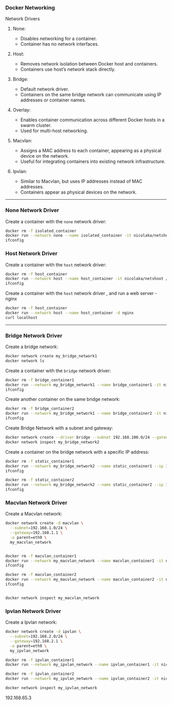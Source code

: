### Docker Networking

Network Drivers

1. None:

   - Disables networking for a container.
   - Container has no network interfaces.

2. Host:

   - Removes network isolation between Docker host and containers.
   - Containers use host’s network stack directly.

3. Bridge:

   - Default network driver.
   - Containers on the same bridge network can communicate using IP addresses or container names.

4. Overlay:

   - Enables container communication across different Docker hosts in a swarm cluster.
   - Used for multi-host networking.

5. Macvlan:

   - Assigns a MAC address to each container, appearing as a physical device on the network.
   - Useful for integrating containers into existing network infrastructure.

6. Ipvlan:

   - Similar to Macvlan, but uses IP addresses instead of MAC addresses.
   - Containers appear as physical devices on the network.

---

### None Network Driver

Create a container with the `none` network driver:

```bash
docker rm -f isolated_container
docker run --network none --name isolated_container -it nicolaka/netshoot /bin/bash
ifconfig
```

### Host Network Driver

Create a container with the `host` network driver:

```bash
docker rm -f host_container
docker run --network host --name host_container -it nicolaka/netshoot /bin/bash
ifconfig
```

Create a container with the `host` network driver , and run a web server - nginx

```bash
docker rm -f host_container
docker run --network host --name host_container -d nginx
curl localhost
```

---

### Bridge Network Driver

Create a bridge network:

```bash
docker network create my_bridge_network1
docker network ls
```

Create a container with the `bridge` network driver:

```bash
docker rm -f bridge_container1
docker run --network my_bridge_network1 --name bridge_container1 -it nicolaka/netshoot /bin/bash
ifconfig
```

Create another container on the same bridge network:

```bash
docker rm -f bridge_container2
docker run --network my_bridge_network1 --name bridge_container2 -it nicolaka/netshoot /bin/bash
ifconfig
```

Create Bridge Network with a subnet and gateway:

```bash
docker network create --driver bridge --subnet 192.168.100.0/24 --gateway 192.168.100.1 my_bridge_network2
docker network inspect my_bridge_network2
```

Create a container on the bridge network with a specific IP address:

```bash
docker rm -f static_container1
docker run --network my_bridge_network2 --name static_container1 --ip 192.168.100.10 -it nicolaka/netshoot /bin/bash
ifconfig
```

```bash
docker rm -f static_container2
docker run --network my_bridge_network2 --name static_container2 --ip 192.168.100.11 -it nicolaka/netshoot /bin/bash
ifconfig
```

### Macvlan Network Driver

Create a Macvlan network:

```bash
docker network create -d macvlan \
  --subnet=192.168.1.0/24 \
  --gateway=192.168.1.1 \
  -o parent=eth0 \
  my_macvlan_network


docker rm -f macvlan_container1
docker run --network my_macvlan_network --name macvlan_container1 -it nicolaka/netshoot /bin/bash
ifconfig

docker rm -f macvlan_container2
docker run --network my_macvlan_network --name macvlan_container2 -it nicolaka/netshoot /bin/bash
ifconfig


docker network inspect my_macvlan_network

```

### Ipvlan Network Driver

Create a Ipvlan network:

```bash
docker network create -d ipvlan \
  --subnet=192.168.2.0/24 \
  --gateway=192.168.2.1 \
  -o parent=eth0 \
  my_ipvlan_network

docker rm -f ipvlan_container1
docker run --network my_ipvlan_network --name ipvlan_container1 -it nicolaka/netshoot /bin/bash

docker rm -f ipvlan_container2
docker run --network my_ipvlan_network --name ipvlan_container2 -it nicolaka/netshoot /bin/bash

docker network inspect my_ipvlan_network
```

192.168.65.3
